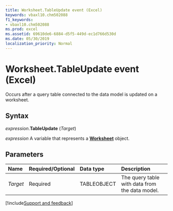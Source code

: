 ```yaml
---
title: Worksheet.TableUpdate event (Excel)
keywords: vbaxl10.chm502088
f1_keywords:
- vbaxl10.chm502088
ms.prod: excel
ms.assetid: 69610de6-6884-d5f5-449d-ec1d766d530d
ms.date: 05/30/2019
localization_priority: Normal
---
```



# Worksheet.TableUpdate event (Excel)

Occurs after a query table connected to the data model is updated on a worksheet.


## Syntax

_expression_.**TableUpdate** (_Target_)

_expression_ A variable that represents a **[Worksheet](Excel.Worksheet.md)** object.


## Parameters

|Name|Required/Optional|Data type|Description|
|:-----|:-----|:-----|:-----|
| _Target_|Required|TABLEOBJECT|The query table with data from the data model.|




[!include[Support and feedback](~/includes/feedback-boilerplate.md)]
